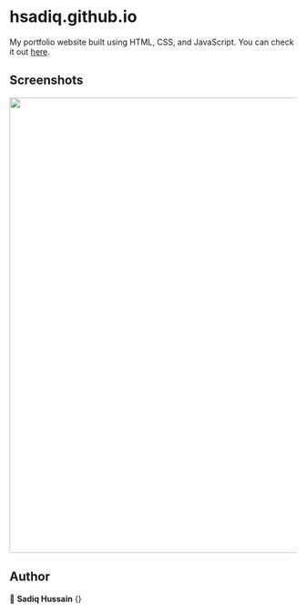 # hsadiq.github.io

My portfolio website built using HTML, CSS, and JavaScript. You can check it out [here](https://hsadiq.github.io).



## Screenshots

<p float="center">
    <img src="" width="800">
</p>



## Author

👤 **Sadiq Hussain**
{}
